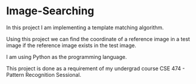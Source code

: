 # Image-Searching
In this project I am implementing a template matching algorithm. 

Using this project we can find the coordinate of a reference image in a test image if the reference image exists in the test image.

I am using Python as the programming language.

This project is done as a requirement of my undergrad course CSE 474 - Pattern Recognition Sessional.
